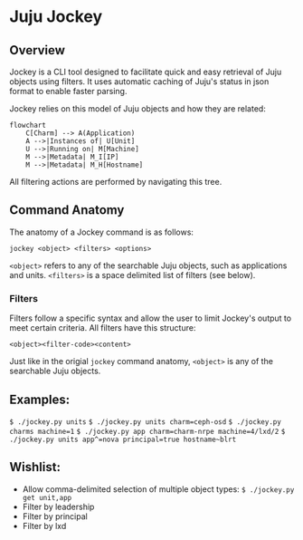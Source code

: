 # Juju Jockey 

## Overview

Jockey is a CLI tool designed to facilitate quick and easy retrieval of Juju objects using filters.  It uses automatic caching of Juju's status in json format to enable faster parsing.  

Jockey relies on this model of Juju objects and how they are related:
```mermaid
flowchart
    C[Charm] --> A(Application)
    A -->|Instances of| U[Unit]
    U -->|Running on| M[Machine]
    M -->|Metadata| M_I[IP]
    M -->|Metadata| M_H[Hostname]
```

All filtering actions are performed by navigating this tree.

## Command Anatomy

The anatomy of a Jockey command is as follows:
```
jockey <object> <filters> <options>
```

`<object>` refers to any of the searchable Juju objects, such as applications and units.  `<filters>` is a space delimited list of filters (see below).

### Filters

Filters follow a specific syntax and allow the user to limit Jockey's output to meet certain criteria.  All filters have this structure:
```
<object><filter-code><content>
```
Just like in the origial `jockey` command anatomy, `<object>` is any of the searchable Juju objects.  

## Examples:

`$ ./jockey.py units`
`$ ./jockey.py units charm=ceph-osd`
`$ ./jockey.py charms machine=1`
`$ ./jockey.py app charm=charm-nrpe machine=4/lxd/2`
`$ ./jockey.py units app^=nova principal=true hostname~blrt`

## Wishlist:

* Allow comma-delimited selection of multiple object types:
    `$ ./jockey.py get unit,app`
* Filter by leadership
* Filter by principal
* Filter by lxd
